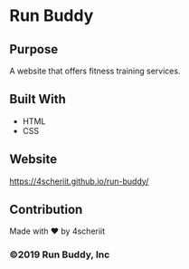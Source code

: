 # Run Buddy

## Purpose
A website that offers fitness training services.

## Built With
* HTML
* CSS

## Website
https://4scheriit.github.io/run-buddy/

## Contribution
Made with ❤️ by 4scheriit

### ©️2019 Run Buddy, Inc
